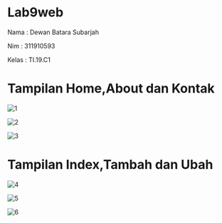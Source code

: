 # Lab9web

Nama : Dewan Batara Subarjah 

Nim : 311910593

Kelas : TI.19.C1

# Tampilan Home,About dan Kontak 

![1](https://user-images.githubusercontent.com/56387936/121695756-8f01f300-caf5-11eb-985c-602e5ae1a676.JPG)

![2](https://user-images.githubusercontent.com/56387936/121695956-c4a6dc00-caf5-11eb-90b5-c2c39daef244.JPG)

![3](https://user-images.githubusercontent.com/56387936/121696020-d6887f00-caf5-11eb-9344-3dfdddaeec7a.JPG)

# Tampilan Index,Tambah dan Ubah 

![4](https://user-images.githubusercontent.com/56387936/121696198-046dc380-caf6-11eb-8087-27425aa20faa.JPG)

![5](https://user-images.githubusercontent.com/56387936/121696223-0c2d6800-caf6-11eb-80f7-34d23b6b86d6.JPG)

![6](https://user-images.githubusercontent.com/56387936/121696269-19e2ed80-caf6-11eb-9b12-6a374641adef.JPG)
